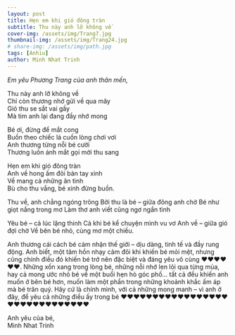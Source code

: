 ```yaml
---
layout: post
title: Hẹn em khi gió đông tràn
subtitle: Thu này anh lỡ không về
cover-img: /assets/img/Trang7.jpg
thumbnail-img: /assets/img/Trang24.jpg
# share-img: /assets/img/path.jpg
tags: [Anhiu]
author: Minh Nhat Trinh
---
```

*Em yêu Phương Trang của anh thân mến,*

Thu này anh lỡ không về  
Chỉ còn thương nhớ gửi về qua mây  
Gió thu se sắt vai gầy  
Mà tim anh lại đang đầy nhớ mong  

Bé ơi, đừng để mắt cong  
Buồn theo chiếc lá cuốn lòng chơi vơi  
Anh thương từng nỗi bé cười  
Thương luôn ánh mắt gọi mời thu sang  

Hẹn em khi gió đông tràn  
Anh về hong ấm đôi bàn tay xinh  
Về mang cả những ân tình  
Bù cho thu vắng, bé xinh đừng buồn.  

Thu về, anh chẳng ngóng trông
Bởi thu là bé – giữa đông anh chờ
Bé như giọt nắng trong mơ
Làm thơ anh viết cũng ngơ ngẩn tình

Yêu bé – cả lúc lặng thinh
Cả khi bé kể chuyện mình vu vơ
Anh về – giữa gió đợi chờ
Về bên bé nhỏ, cùng mơ một chiều.

Anh thương cái cách bé cảm nhận thế giới – dịu dàng, tinh tế và đầy rung động. Anh biết, một tâm hồn nhạy cảm đôi khi khiến bé mỏi mệt, nhưng cũng chính điều đó khiến bé trở nên đặc biệt và đáng yêu vô cùng ❤️❤️❤️❤️❤️❤️. Những xốn xang trong lòng bé, những nỗi nhớ len lỏi qua từng mùa, hay cả mong ước nhỏ bé về một buổi hẹn hò góc phố… tất cả đều khiến anh muốn ở bên bé hơn, muốn làm một phần trong những khoảnh khắc ấm áp mà bé trân quý. Hãy cứ là chính mình, với cả những mong manh – vì anh ở đây, để yêu cả những điều ấy trong bé ❤️❤️❤️❤️❤️❤️❤️❤️❤️❤️❤️❤️❤️❤️❤️❤️❤️❤️❤️❤️❤️❤️❤️❤️❤️❤️❤️❤️❤️❤️

Anh yêu của bé,  
Minh Nhat Trinh